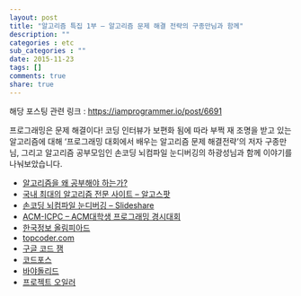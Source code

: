 ```yaml
---
layout: post
title: "알고리즘 특집 1부 – 알고리즘 문제 해결 전략의 구종만님과 함께"
description: ""
categories : etc
sub_categories : ""
date: 2015-11-23
tags: []
comments: true
share: true
---
```


해당 포스팅 관련 링크 : https://iamprogrammer.io/post/6691

  

프로그래밍은 문제 해결이다! 코딩 인터뷰가 보편화 됨에 따라 부쩍 재 조명을 받고 있는 알고리즘에 대해 ‘프로그래밍 대회에서 배우는 알고리즘
문제 해결전략’의 저자 구종만님, 그리고 알고리즘 공부모임인 손코딩 뇌컴파일 눈디버깅의 하광성님과 함께 이야기를 나눠보았습니다.

  

  * [알고리즘을 왜 공부해야 하는가?](http://book.algospot.com/ch1.html)
  * [국](https://algospot.com/)[내 최대의 알고리즘 전문 사이트 – 알고스팟](https://algospot.com/)
  * [손코딩 뇌컴파일 눈디버깅 – Slideshare](http://www.slideshare.net/kwangswei/ss-30510586)
  * [ACM-ICPC – ACM대학생 프로그래밍 경시대회](https://icpc.baylor.edu/)
  * [한국정보 올림피아드](https://www.digitalculture.or.kr/koi/KoiMain.do)
  * [topcoder.com](http://topcoder.com/)
  * [구글 코드 잼](https://code.google.com/codejam)
  * [코드포스](http://codeforces.com/)
  * [바야돌리드](https://uva.onlinejudge.org/)
  * [프로젝트 오일러](https://projecteuler.net/archives)

  

